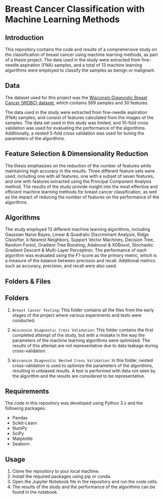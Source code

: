 
# Breast Cancer Classification with Machine Learning Methods

## Introduction

This repository contains the code and results of a comprehensive study on the classification of breast cancer using machine learning methods, as part of a thesis project. The data used in the study were extracted from fine-needle aspiration (FNA) samples, and a total of 13 machine learning algorithms were employed to classify the samples as benign or malignant.





## Data

The dataset used for this project was the [Wisconsin Diagnostic Breast Cancer (WDBC) dataset](https://archive.ics.uci.edu/ml/datasets/Breast+Cancer+Wisconsin+(Diagnostic)), which contains 569 samples and 30 features.

The data used in the study were extracted from fine-needle aspiration (FNA) samples, and consist of features calculated from the images of the samples. The data set used in this study was limited, and 10-fold cross validation was used for evaluating the performance of the algorithms. Additionally, a nested 5-fold cross validation was used for tuning the parameters of the algorithms.
## Feature Selection & Dimensionality Reduction

The thesis emphasizes on the reduction of the number of features while maintaining high accuracy in the results. Three different feature sets were used, including one with all features, one with a subset of seven features, and one with features extracted using the Principal Component Analysis method. The results of the study provide insight into the most effective and efficient machine learning methods for breast cancer classification, as well as the impact of reducing the number of features on the performance of the algorithms.
## Algorithms

The study employed 13 different machine learning algorithms, including Gaussian Naive Bayes, Linear & Quadratic Discriminant Analysis, Ridge Classifier, k-Nearest Neighbors, Support Vector Machines, Decision Tree, Random Forest, Gradient Tree Boosting, Adaboost & XGBoost, Stochastic Gradient Descent & Multi-Layer Perceptron. The performance of each algorithm was evaluated using the F1-score as the primary metric, which is a measure of the balance between precision and recall. Additional metrics such as accuracy, precision, and recall were also used.
## Folders & Files

## Folders

1. `Breast Cancer Testing`: This folder contains all the files from the early stages of the project where various experiments and tests were conducted.

2. `Wisconsin Diagnostic Cross Validation`: This folder contains the first completed attempt of the study, but with a mistake in the way the parameters of the machine learning algorithms were optimized. The results of this attempt are not representative due to data leakage during cross-validation.

3. `Wisconsin Diagnostic Nested Cross Validation`: In this folder, nested cross-validation is used to optimize the parameters of the algorithms, resulting in unbiased results. A test is performed with data not seen by the algorithm and the results are considered to be representative.

## Requirements

The code in this repository was developed using Python 3.x and the following packages:

- Pandas
- Scikit-Learn
- NumPy
- SciPy
- Matplotlib
- Seaborn
## Usage

1. Clone the repository to your local machine.
2. Install the required packages using pip or conda.
3. Open the Jupyter Notebook file in the repository and run the code cells.
4. The results of the study and the performance of the algorithms can be found in the notebook.